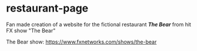 # restaurant-page
Fan made creation of a website for the fictional restaurant ***The Bear*** from hit FX show "The Bear"

The Bear show: https://www.fxnetworks.com/shows/the-bear